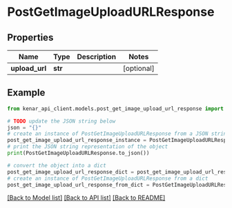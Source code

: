 # PostGetImageUploadURLResponse


## Properties

Name | Type | Description | Notes
------------ | ------------- | ------------- | -------------
**upload_url** | **str** |  | [optional] 

## Example

```python
from kenar_api_client.models.post_get_image_upload_url_response import PostGetImageUploadURLResponse

# TODO update the JSON string below
json = "{}"
# create an instance of PostGetImageUploadURLResponse from a JSON string
post_get_image_upload_url_response_instance = PostGetImageUploadURLResponse.from_json(json)
# print the JSON string representation of the object
print(PostGetImageUploadURLResponse.to_json())

# convert the object into a dict
post_get_image_upload_url_response_dict = post_get_image_upload_url_response_instance.to_dict()
# create an instance of PostGetImageUploadURLResponse from a dict
post_get_image_upload_url_response_from_dict = PostGetImageUploadURLResponse.from_dict(post_get_image_upload_url_response_dict)
```
[[Back to Model list]](../README.md#documentation-for-models) [[Back to API list]](../README.md#documentation-for-api-endpoints) [[Back to README]](../README.md)


